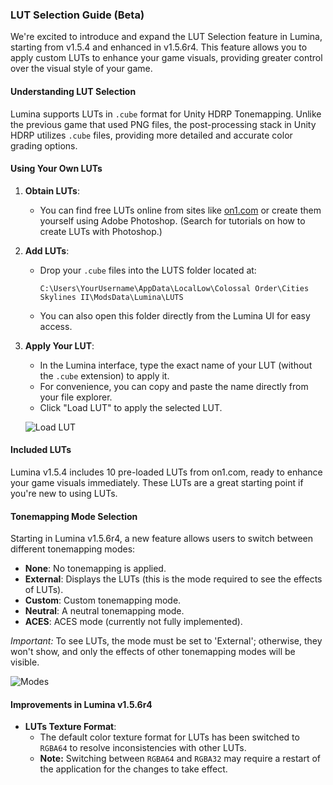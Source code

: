 ### LUT Selection Guide (Beta)

We're excited to introduce and expand the LUT Selection feature in Lumina, starting from v1.5.4 and enhanced in v1.5.6r4. This feature allows you to apply custom LUTs to enhance your game visuals, providing greater control over the visual style of your game.

#### Understanding LUT Selection

Lumina supports LUTs in `.cube` format for Unity HDRP Tonemapping. Unlike the previous game that used PNG files, the post-processing stack in Unity HDRP utilizes `.cube` files, providing more detailed and accurate color grading options.

#### Using Your Own LUTs

1. **Obtain LUTs**: 
   - You can find free LUTs online from sites like [on1.com](https://www.on1.com/) or create them yourself using Adobe Photoshop. (Search for tutorials on how to create LUTs with Photoshop.)

2. **Add LUTs**: 
   - Drop your `.cube` files into the LUTS folder located at:
     ```
     C:\Users\YourUsername\AppData\LocalLow\Colossal Order\Cities Skylines II\ModsData\Lumina\LUTS
     ```
   - You can also open this folder directly from the Lumina UI for easy access.

3. **Apply Your LUT**:
   - In the Lumina interface, type the exact name of your LUT (without the `.cube` extension) to apply it.
   - For convenience, you can copy and paste the name directly from your file explorer.
   - Click "Load LUT" to apply the selected LUT.

   ![Load LUT](https://i.imgur.com/yJ8X9ff.png)

#### Included LUTs

Lumina v1.5.4 includes 10 pre-loaded LUTs from on1.com, ready to enhance your game visuals immediately. These LUTs are a great starting point if you're new to using LUTs.

#### Tonemapping Mode Selection

Starting in Lumina v1.5.6r4, a new feature allows users to switch between different tonemapping modes:

- **None**: No tonemapping is applied.
- **External**: Displays the LUTs (this is the mode required to see the effects of LUTs).
- **Custom**: Custom tonemapping mode.
- **Neutral**: A neutral tonemapping mode.
- **ACES**: ACES mode (currently not fully implemented).

*Important:* To see LUTs, the mode must be set to 'External'; otherwise, they won't show, and only the effects of other tonemapping modes will be visible.

![Modes](https://i.imgur.com/ww1V5oo.png)

#### Improvements in Lumina v1.5.6r4

- **LUTs Texture Format**:
  - The default color texture format for LUTs has been switched to `RGBA64` to resolve inconsistencies with other LUTs.
  - **Note:** Switching between `RGBA64` and `RGBA32` may require a restart of the application for the changes to take effect.